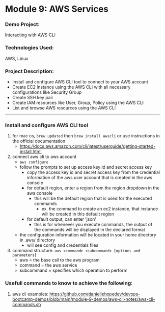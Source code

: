 # Module 9: AWS Services

### Demo Project:
Interacting with AWS CLI

### Technologies Used:
AWS, Linux

### Project Description:
- Install and configure AWS CLI tool to connect to your AWS account
- Create EC2 Instance using the AWS CLI with all necessary configurations like Security Group
- Create SSH key pair
- Create IAM resources like User, Group, Policy using the AWS CLI
- List and browse AWS resources using the AWS CLI
---
### Install and configure AWS CLI tool
1. for mac os, `brew updated` then `brew install awscli` or use instructions in the official documentation
    - https://docs.aws.amazon.com/cli/latest/userguide/getting-started-install.html
2. connect aws cli to aws account
    - `aws configure`
    - follow the prompts to set up access key id and secret access key
        - copy the access key id and secret access key from the credential information of the aws user account that is created in the aws console
        - for default region, enter a region from the region dropdown in the aws console
            - this will be the default region that is used for the executed commands
                - ex. the command to create an ec2 instance, that instance will be created in this default region
        - for default output, can enter 'json' 
            - this is for whenever you execute commands, the output of the commands will be displayed in the declared format
    - the configuration information will be located in your home directory in .aws/ directory
        - will see config and credentials files
3. command structure: `aws <command> <subcommand> [options and parameters]`
    - aws = the base call to the aws program
    - command = the aws service
    - subcommand = specifies which operation to perform

### Usefull commands to know to achieve the following:
1. aws cli examples: https://github.com/daniellehopedev/devops-bootcamp-demos/blob/main/module-9-demos/aws-cli-notes/aws-cli-commands.sh
